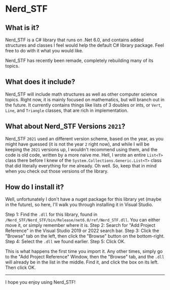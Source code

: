# Nerd_STF

## What is it?

Nerd_STF is a C# library that runs on .Net 6.0, and contains added structures and classes I feel would help the default C# library package. Feel free to do with it what you would like.

Nerd_STF has recently been remade, completely rebuilding many of its topics.

## What does it include?
Nerd_STF will include math structures as well as other computer science topics. Right now, it is mainly focused on mathematics, but will branch out in the future. It currently contains things like lists of 3 doubles or ints, or `Vert`, `Line`, and `Triangle` classes, that are rich in implementation.

## What about Nerd_STF Versions `2021`?
Nerd_STF `2021` used an different version scheme, based on the year, as you might have guessed (it is not the year `2` right now), and while I will be keeping the `2021` versions up, I wouldn't recommend using them, and the code is old code, written by a more naive me. Hell, I wrote an entire `List<T>` class there before I knew of the `System.Collections.Generic.List<T>` class that did literally everything for me already. Oh well. So, keep that in mind when you check out those versions of the library.

## How do I install it?
Well, unfortunately I don't have a nuget package for this library yet (maybe in the future), so here, I'll walk you through installing it in Visual Studio.

Step 1: Find the `.dll` for this library, found in `/Nerd_STF/Nerd_STF/bin/Release/net6.0/ref/Nerd_STF.dll`. You can either move it, or simply remember where it is.
Step 2: Search for "Add Project Reference" in the Visual Studio 2019 or 2022 search bar.
Step 3: Click the "Browse" tab on the left, then click the "Browse" button on the bottom-right.
Step 4: Select the `.dll` we found earlier.
Step 5: Click OK.

This is what happens the first time you import it. Any other times, simply go to the "Add Project Reference" Window, then the "Browse" tab, and the `.dll` will already be in the list in the middle. Find it, and click the box on its left. Then click OK.

---

I hope you enjoy using Nerd_STF!
